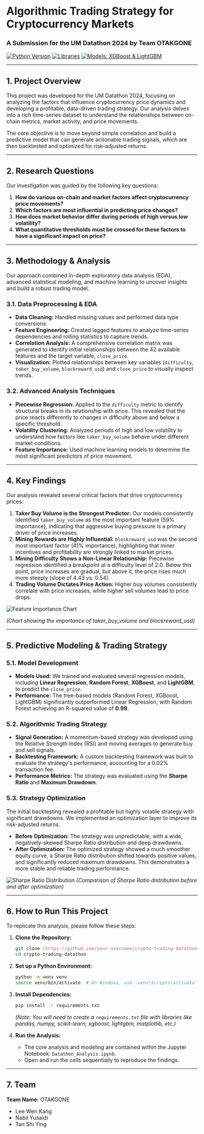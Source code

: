 # Algorithmic Trading Strategy for Cryptocurrency Markets

### A Submission for the UM Datathon 2024 by Team OTAKGONE

[![Python Version](https://img.shields.io/badge/Python-3.9%2B-blue.svg?style=for-the-badge&logo=python)](https://www.python.org/downloads/)
[![Libraries](https://img.shields.io/badge/Libraries-Pandas%20%7C%20NumPy%20%7C%20Scikit--learn-orange.svg?style=for-the-badge)](https://scikit-learn.org/stable/)
[![Models: XGBoost & LightGBM](https://img.shields.io/badge/Models-XGBoost%20%7C%20LightGBM-green.svg?style=for-the-badge)](https://xgboost.ai/)

---

## 1. Project Overview

This project was developed for the UM Datathon 2024, focusing on analyzing the factors that influence cryptocurrency price dynamics and developing a profitable, data-driven trading strategy. Our analysis delves into a rich time-series dataset to understand the relationships between on-chain metrics, market activity, and price movements.

The core objective is to move beyond simple correlation and build a predictive model that can generate actionable trading signals, which are then backtested and optimized for risk-adjusted returns.

---

## 2. Research Questions

Our investigation was guided by the following key questions:

1.  **How do various on-chain and market factors affect cryptocurrency price movements?**
2.  **Which factors are most influential in predicting price changes?**
3.  **How does market behavior differ during periods of high versus low volatility?**
4.  **What quantitative thresholds must be crossed for these factors to have a significant impact on price?**

---

## 3. Methodology & Analysis

Our approach combined in-depth exploratory data analysis (EDA), advanced statistical modeling, and machine learning to uncover insights and build a robust trading model.

### 3.1. Data Preprocessing & EDA

-   **Data Cleaning:** Handled missing values and performed data type conversions.
-   **Feature Engineering:** Created lagged features to analyze time-series dependencies and rolling statistics to capture trends.
-   **Correlation Analysis:** A comprehensive correlation matrix was generated to identify initial relationships between the 42 available features and the target variable, `close_price`.
-   **Visualization:** Plotted relationships between key variables (`difficulty`, `taker_buy_volume`, `blockreward_usd`) and `close_price` to visually inspect trends.

### 3.2. Advanced Analysis Techniques

-   **Piecewise Regression:** Applied to the `difficulty` metric to identify structural breaks in its relationship with price. This revealed that the price reacts differently to changes in difficulty above and below a specific threshold.
-   **Volatility Clustering:** Analyzed periods of high and low volatility to understand how factors like `taker_buy_volume` behave under different market conditions.
-   **Feature Importance:** Used machine learning models to determine the most significant predictors of price movement.

---

## 4. Key Findings

Our analysis revealed several critical factors that drive cryptocurrency prices:

1.  **Taker Buy Volume is the Strongest Predictor:** Our models consistently identified `taker_buy_volume` as the most important feature (59% importance), indicating that aggressive buying pressure is a primary driver of price increases.
2.  **Mining Rewards are Highly Influential:** `blockreward_usd` was the second most important factor (41% importance), highlighting that miner incentives and profitability are strongly linked to market prices.
3.  **Mining Difficulty Shows a Non-Linear Relationship:** Piecewise regression identified a breakpoint at a difficulty level of 2.0. Below this point, price increases are gradual, but above it, the price rises much more steeply (slope of 4.43 vs. 0.54).
4.  **Trading Volume Dictates Price Action:** Higher buy volumes consistently correlate with price increases, while higher sell volumes lead to price drops.

![Feature Importance Chart](um-datathon-finiancial-analysis/assests/feature_importance.png)


*(Chart showing the importance of taker_buy_volume and blockreward_usd)*

---

## 5. Predictive Modeling & Trading Strategy

### 5.1. Model Development

-   **Models Used:** We trained and evaluated several regression models, including **Linear Regression**, **Random Forest**, **XGBoost**, and **LightGBM**, to predict the `close_price`.
-   **Performance:** The tree-based models (Random Forest, XGBoost, LightGBM) significantly outperformed Linear Regression, with Random Forest achieving an R-squared value of **0.99**.

### 5.2. Algorithmic Trading Strategy

-   **Signal Generation:** A momentum-based strategy was developed using the Relative Strength Index (RSI) and moving averages to generate buy and sell signals.
-   **Backtesting Framework:** A custom backtesting framework was built to evaluate the strategy's performance, accounting for a 0.02% transaction fee.
-   **Performance Metrics:** The strategy was evaluated using the **Sharpe Ratio** and **Maximum Drawdown**.

### 5.3. Strategy Optimization

The initial backtesting revealed a profitable but highly volatile strategy with significant drawdowns. We implemented an optimization layer to improve its risk-adjusted returns.

-   **Before Optimization:** The strategy was unpredictable, with a wide, negatively-skewed Sharpe Ratio distribution and deep drawdowns.
-   **After Optimization:** The optimized strategy showed a much smoother equity curve, a Sharpe Ratio distribution shifted towards positive values, and significantly reduced maximum drawdowns. This demonstrates a more stable and reliable trading performance.

![Sharpe Ratio Distribution](https://i.imgur.com/your-sharpe-ratio-chart.png)
*(Comparison of Sharpe Ratio distribution before and after optimization)*

---

## 6. How to Run This Project

To replicate this analysis, please follow these steps:

1.  **Clone the Repository:**
    ```bash
    git clone [https://github.com/your-username/crypto-trading-datathon.git](https://github.com/your-username/crypto-trading-datathon.git)
    cd crypto-trading-datathon
    ```

2.  **Set up a Python Environment:**
    ```bash
    python -m venv venv
    source venv/bin/activate  # On Windows, use `venv\Scripts\activate`
    ```

3.  **Install Dependencies:**
    ```bash
    pip install -r requirements.txt
    ```
    *(Note: You will need to create a `requirements.txt` file with libraries like pandas, numpy, scikit-learn, xgboost, lightgbm, matplotlib, etc.)*

4.  **Run the Analysis:**
    -   The core analysis and modeling are contained within the Jupyter Notebook: `Datathon_Analysis.ipynb`.
    -   Open and run the cells sequentially to reproduce the findings.

---

## 7. Team

**Team Name:** OTAKGONE
- Lee Wen Kang
- Nabil Yusaidi
- Tan Shi Ying
